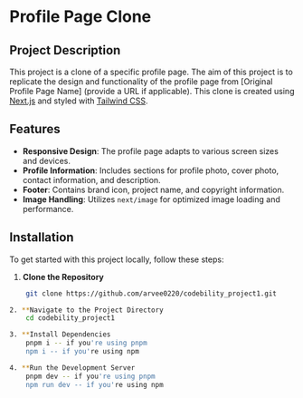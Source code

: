 # Profile Page Clone

## Project Description

This project is a clone of a specific profile page. The aim of this project is to replicate the design and functionality of the profile page from [Original Profile Page Name] (provide a URL if applicable). This clone is created using [Next.js](https://nextjs.org/) and styled with [Tailwind CSS](https://tailwindcss.com/).

## Features

-   **Responsive Design**: The profile page adapts to various screen sizes and devices.
-   **Profile Information**: Includes sections for profile photo, cover photo, contact information, and description.
-   **Footer**: Contains brand icon, project name, and copyright information.
-   **Image Handling**: Utilizes `next/image` for optimized image loading and performance.

## Installation

To get started with this project locally, follow these steps:

1. **Clone the Repository**

```bash
    git clone https://github.com/arvee0220/codebility_project1.git

2. **Navigate to the Project Directory
    cd codebility_project1

3. **Install Dependencies
    pnpm i -- if you're using pnpm
    npm i -- if you're using npm

4. **Run the Development Server
    pnpm dev -- if you're using pnpm
    npm run dev -- if you're using npm
```

